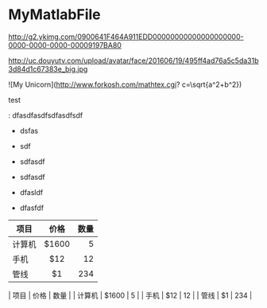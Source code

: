 # MyMatlabFile

http://g2.ykimg.com/0900641F464A911EDD00000000000000000000-0000-0000-0000-00009197BA80

http://uc.douyutv.com/upload/avatar/face/201606/19/495ff4ad76a5c5da31b3d84d1c67383e_big.jpg

![My Unicorn](http://www.forkosh.com/mathtex.cgi? c=\\sqrt{a^2+b^2})

test

 : dfasdfasdfsdfasdfsdf
 
  * dsfas
  * sdf
  * sdfasdf

* sdfasdf
* dfasldf
* dfasfdf


| 项目        | 价格   |  数量  |
|---|:---:|---:|
| 计算机     | \$1600 |   5     |
| 手机        |   \$12   |   12   |
| 管线        |    \$1    |  234  |


| 项目        | 价格   |  数量  |
| 计算机     | \$1600 |   5     |
| 手机        |   \$12   |   12   |
| 管线        |    \$1    |  234  |

